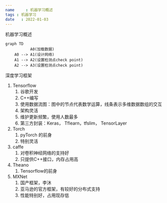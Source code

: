 ```yaml
---
name     : 机器学习概述
tags : 机器学习
date   : 2022-01-03
---
```


机器学习概述

```mermaid
graph TD
           A0(加载数据)
    A0 --> A1(设计网络)
    A1 --> A2(设置检测点check point)
    A2 --> A3(设置检测点check point)

```



深度学习框架
1. Tensorflow
	1. 谷歌开发
	2. C++编写
	3. 使用数据流图：图中的节点代表数学运算，线条表示多维数据数组的交互
	4. 架构灵活
	5. 维护更新频繁，使用人数最多
	6. 第三方封装：Keras， Tflearn，tfslim， TensorLayer
3. Torch
	1. pyTorch 的前身
	2. 特别灵活
5. caffe
	1. 对卷积神经网络的支持好
	2. 只提供C++接口，内存占用高
7. Theano
	1. Tensorflow的前身
9. MXNet
	1. 国产框架，李沐
	2. 亚马逊的官方框架，有较好的分布式支持
	3. 性能特别好，占用现存低
